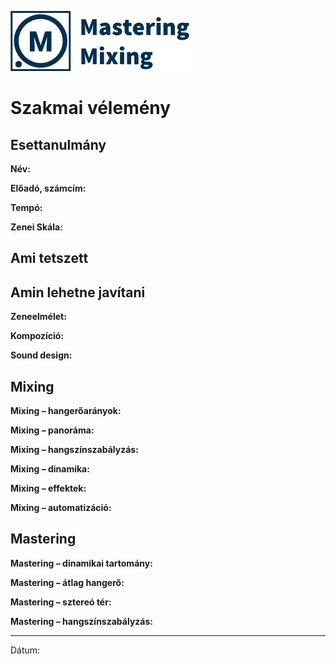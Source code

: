 ![](logo.png)

# Szakmai vélemény

## Esettanulmány

**Név:**

**Előadó, számcím:**

**Tempó:**

**Zenei Skála:**

## Ami tetszett  
  


## Amin lehetne javítani  


**Zeneelmélet:**

**Kompozíció:**

**Sound design:**

## Mixing

**Mixing – hangerőarányok:**

**Mixing – panoráma:**

**Mixing – hangszínszabályzás:**

**Mixing – dinamika:**

**Mixing – effektek:**

**Mixing – automatizáció:**

## Mastering

**Mastering – dinamikai tartomány:**

**Mastering – átlag hangerő:**

**Mastering – sztereó tér:**

**Mastering – hangszínszabályzás:**

----------

Dátum:
